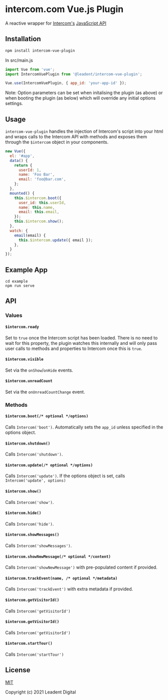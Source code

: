 # intercom.com Vue.js Plugin

A reactive wrapper for [Intercom's](https://www.intercom.com/) [JavaScript API](https://developers.intercom.com/docs/intercom-javascript)

## Installation

```bash
npm install intercom-vue-plugin
```

In src/main.js 
```javascript
import Vue from 'vue';
import IntercomVuePlugin from '@leadent/intercom-vue-plugin';

Vue.use(IntercomVuePlugin, { app_id: 'your-app-id' });
```
Note: Option parameters can be set when initalising the plugin (as above) or when booting the plugin (as below) which will override any initial options settings.
## Usage

`intercom-vue-plugin` handles the injection of Intercom's script into your html and wraps calls to the Intercom API with methods and exposes them through the `$intercom` object in your components.

```javascript
new Vue({
  el: '#app',
  data() {
    return {
      userId: 1,
      name: 'Foo Bar',
      email: 'foo@bar.com',
    };
  },
  mounted() {
    this.$intercom.boot({
      user_id: this.userId,
      name: this.name,
      email: this.email,
    });
    this.$intercom.show();
  },
  watch: {
    email(email) {
      this.$intercom.update({ email });
    },
  }
});
```

## Example App

```
cd example
npm run serve
```

## API

### Values

#### `$intercom.ready`

Set to `true` once the Intercom script has been loaded. There is no need to wait for this property, the plugin watches this internally and will only pass user calls to methods and properties to Intercom once this is `true`. 

#### `$intercom.visible`

Set via the `onShow`/`onHide` events.

#### `$intercom.unreadCount`

Set via the `onUnreadCountChange` event.

### Methods

#### `$intercom.boot(/* optional */options)`

Calls `Intercom('boot')`. Automatically sets the `app_id` unless specified in the options object.

#### `$intercom.shutdown()`

Calls `Intercom('shutdown')`.

#### `$intercom.update(/* optional */options)`

Calls `Intercom('update')`. If the options object is set, calls `Intercom('update', options)`

#### `$intercom.show()`

Calls `Intercom('show')`.

#### `$intercom.hide()`

Calls `Intercom('hide')`.

#### `$intercom.showMessages()`

Calls `Intercom('showMessages')`.

#### `$intercom.showNewMessage(/* optional */content)`

Calls `Intercom('showNewMessage')` with pre-populated content if provided.

#### `$intercom.trackEvent(name, /* optional */metadata)`

Calls `Intercom('trackEvent')` with extra metadata if provided.

#### `$intercom.getVisitorId()`

Calls `Intercom('getVisitorId')`

#### `$intercom.getVisitorId()`

Calls `Intercom('getVisitorId')`

#### `$intercom.startTour()`

Calls `Intercom('startTour')`

## License

[MIT](http://opensource.org/licenses/MIT)

Copyright (c) 2021 Leadent Digital
